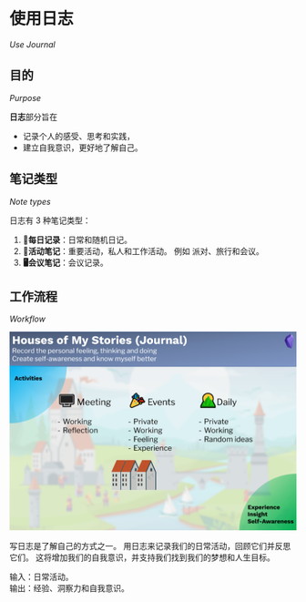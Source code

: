 # 使用日志
*Use Journal*

## 目的
*Purpose*

**日志**部分旨在

- 记录个人的感受、思考和实践，  
- 建立自我意识，更好地了解自己。  

## 笔记类型
*Note types*

日志有 3 种笔记类型：

1. **🌄每日记录**：日常和随机日记。  
2. **🎉活动笔记**：重要活动，私人和工作活动。 例如 派对、旅行和会议。  
3. **🖥会议笔记**：会议记录。  

## 工作流程
*Workflow*

![image-20220814170815200](images/image-20220814170815200.png)



写日志是了解自己的方式之一。 用日志来记录我们的日常活动，回顾它们并反思它们。 这将增加我们的自我意识，并支持我们找到我们的梦想和人生目标。

输入：日常活动。  
输出：经验、洞察力和自我意识。  